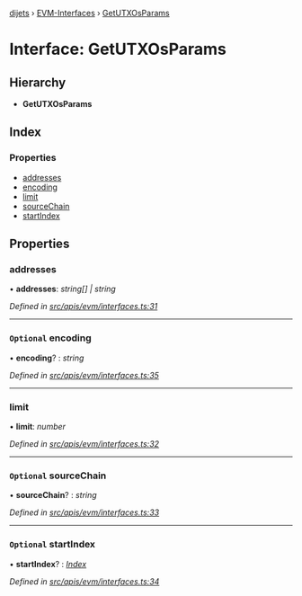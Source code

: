 [dijets](../README.md) › [EVM-Interfaces](../modules/evm_interfaces.md) › [GetUTXOsParams](evm_interfaces.getutxosparams.md)

# Interface: GetUTXOsParams

## Hierarchy

* **GetUTXOsParams**

## Index

### Properties

* [addresses](evm_interfaces.getutxosparams.md#addresses)
* [encoding](evm_interfaces.getutxosparams.md#optional-encoding)
* [limit](evm_interfaces.getutxosparams.md#limit)
* [sourceChain](evm_interfaces.getutxosparams.md#optional-sourcechain)
* [startIndex](evm_interfaces.getutxosparams.md#optional-startindex)

## Properties

###  addresses

• **addresses**: *string[] | string*

*Defined in [src/apis/evm/interfaces.ts:31](https://github.com/Dijets-Inc/dijetsjs/blob/ca67b81/src/apis/evm/interfaces.ts#L31)*

___

### `Optional` encoding

• **encoding**? : *string*

*Defined in [src/apis/evm/interfaces.ts:35](https://github.com/Dijets-Inc/dijetsjs/blob/ca67b81/src/apis/evm/interfaces.ts#L35)*

___

###  limit

• **limit**: *number*

*Defined in [src/apis/evm/interfaces.ts:32](https://github.com/Dijets-Inc/dijetsjs/blob/ca67b81/src/apis/evm/interfaces.ts#L32)*

___

### `Optional` sourceChain

• **sourceChain**? : *string*

*Defined in [src/apis/evm/interfaces.ts:33](https://github.com/Dijets-Inc/dijetsjs/blob/ca67b81/src/apis/evm/interfaces.ts#L33)*

___

### `Optional` startIndex

• **startIndex**? : *[Index](common_interfaces.index.md)*

*Defined in [src/apis/evm/interfaces.ts:34](https://github.com/Dijets-Inc/dijetsjs/blob/ca67b81/src/apis/evm/interfaces.ts#L34)*
